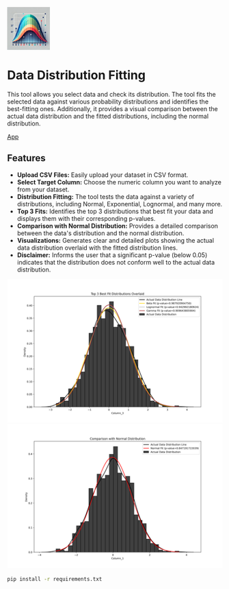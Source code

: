 <img src="appendix/icon.webp" width="100" height="auto">

# Data Distribution Fitting

This tool allows you select data and check its distribution. The tool fits the selected data against various probability distributions and identifies the best-fitting ones. Additionally, it provides a visual comparison between the actual data distribution and the fitted distributions, including the normal distribution.

[App]([https://huggingface.co/spaces/reab5555/Multiple-Speakers-Personality-Analyzer](https://huggingface.co/spaces/reab5555/Data-Distribution-Fit))

## Features

- **Upload CSV Files:** Easily upload your dataset in CSV format.
- **Select Target Column:** Choose the numeric column you want to analyze from your dataset.
- **Distribution Fitting:** The tool tests the data against a variety of distributions, including Normal, Exponential, Lognormal, and many more.
- **Top 3 Fits:** Identifies the top 3 distributions that best fit your data and displays them with their corresponding p-values.
- **Comparison with Normal Distribution:** Provides a detailed comparison between the data's distribution and the normal distribution.
- **Visualizations:** Generates clear and detailed plots showing the actual data distribution overlaid with the fitted distribution lines.
- **Disclaimer:** Informs the user that a significant p-value (below 0.05) indicates that the distribution does not conform well to the actual data distribution.

<img src="appendix/example_1.png" width="600" height="auto">
<img src="appendix/example_2.png" width="600" height="auto">

```bash
pip install -r requirements.txt
